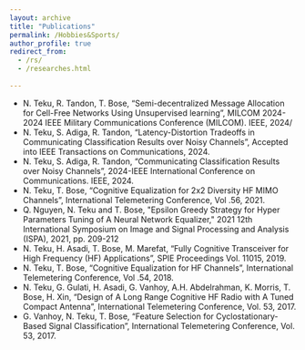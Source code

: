```yaml
---
layout: archive
title: "Publications"
permalink: /Hobbies&Sports/
author_profile: true
redirect_from:
  - /rs/
  - /researches.html
  
---
```



* N. Teku, R. Tandon, T. Bose, “Semi-decentralized Message Allocation for Cell-Free Networks Using Unsupervised learning”, MILCOM 2024-2024 IEEE Military Communications Conference (MILCOM). IEEE, 2024/
* N. Teku, S. Adiga, R. Tandon, “Latency-Distortion Tradeoffs in Communicating Classification Results over Noisy Channels”, Accepted into IEEE Transactions on Communications, 2024.
* N. Teku, S. Adiga, R. Tandon, “Communicating Classification Results over Noisy Channels”, 2024-IEEE International Conference on Communications. IEEE, 2024.
* N. Teku, T. Bose, “Cognitive Equalization for 2x2 Diversity HF MIMO Channels”, International Telemetering Conference, Vol .56, 2021.
* Q. Nguyen, N. Teku and T. Bose, "Epsilon Greedy Strategy for Hyper Parameters Tuning of A Neural Network Equalizer," 2021 12th International Symposium on Image and Signal Processing and Analysis (ISPA), 2021, pp. 209-212
* N. Teku, H. Asadi, T. Bose, M. Marefat, “Fully Cognitive Transceiver for High Frequency (HF) Applications”, SPIE Proceedings Vol. 11015, 2019.
* N. Teku, T. Bose, “Cognitive Equalization for HF Channels”, International Telemetering Conference, Vol .54, 2018.
* N. Teku, G. Gulati, H. Asadi, G. Vanhoy, A.H. Abdelrahman, K. Morris, T. Bose, H. Xin, “Design of A Long Range Cognitive HF Radio with A Tuned Compact Antenna”, International Telemetering Conference, Vol. 53, 2017.
* G. Vanhoy, N. Teku, T. Bose, “Feature Selection for Cyclostationary-Based Signal Classification”, International Telemetering Conference, Vol. 53, 2017.
